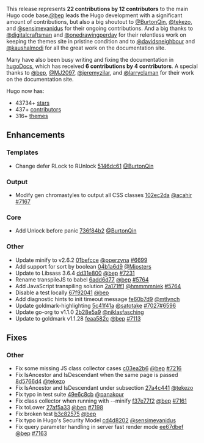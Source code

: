 This release represents **22 contributions by 12 contributors** to the main Hugo code base.[@bep](https://github.com/bep) leads the Hugo development with a significant amount of contributions, but also a big shoutout to [@BurtonQin](https://github.com/BurtonQin), [@tekezo](https://github.com/tekezo), and [@sensimevanidus](https://github.com/sensimevanidus) for their ongoing contributions.
And a big thanks to [@digitalcraftsman](https://github.com/digitalcraftsman) and [@onedrawingperday](https://github.com/onedrawingperday) for their relentless work on keeping the themes site in pristine condition and to [@davidsneighbour](https://github.com/davidsneighbour) and [@kaushalmodi](https://github.com/kaushalmodi) for all the great work on the documentation site.

Many have also been busy writing and fixing the documentation in [hugoDocs](https://github.com/gohugoio/hugoDocs), 
which has received **6 contributions by 4 contributors**. A special thanks to [@bep](https://github.com/bep), [@MJ2097](https://github.com/MJ2097), [@jeremyzilar](https://github.com/jeremyzilar), and [@larryclaman](https://github.com/larryclaman) for their work on the documentation site.


Hugo now has:

* 43734+ [stars](https://github.com/gohugoio/hugo/stargazers)
* 437+ [contributors](https://github.com/gohugoio/hugo/graphs/contributors)
* 316+ [themes](http://themes.gohugo.io/)

## Enhancements

### Templates

* Change defer RLock to RUnlock [5146dc61](https://github.com/gohugoio/hugo/commit/5146dc614fc45df698ebf890af06421dea988c96) [@BurtonQin](https://github.com/BurtonQin) 

### Output

* Modify gen chromastyles to output all CSS classes [102ec2da](https://github.com/gohugoio/hugo/commit/102ec2da7adcc4afb7050b17989f0486f8379679) [@acahir](https://github.com/acahir) [#7167](https://github.com/gohugoio/hugo/issues/7167)

### Core

* Add Unlock before panic [736f84b2](https://github.com/gohugoio/hugo/commit/736f84b2d539857f7fdd0e42353af80b4dccfe8d) [@BurtonQin](https://github.com/BurtonQin) 

### Other

* Update minify to v2.6.2 [01befcce](https://github.com/gohugoio/hugo/commit/01befcce35ec992d195ce1b9a6a1eeda693cb5a8) [@pperzyna](https://github.com/pperzyna) [#6699](https://github.com/gohugoio/hugo/issues/6699)
* Add support for sort by boolean [04b1a6d9](https://github.com/gohugoio/hugo/commit/04b1a6d997e72d9abada28db22650d38ccbcbb39) [@Mipsters](https://github.com/Mipsters) 
* Update to Libsass 3.6.4 [dd31e800](https://github.com/gohugoio/hugo/commit/dd31e800075eebd78f921df8b4865c238006e7a7) [@bep](https://github.com/bep) [#7231](https://github.com/gohugoio/hugo/issues/7231)
* Rename transpileJS to babel [6add6d77](https://github.com/gohugoio/hugo/commit/6add6d77b48cf0aab8b39d7a2bddedb1aa2a52b8) [@bep](https://github.com/bep) [#5764](https://github.com/gohugoio/hugo/issues/5764)
* Add JavaScript transpiling solution [2a171ff1](https://github.com/gohugoio/hugo/commit/2a171ff1c5d9b1603fe78c67d2d894bb2efccc8b) [@hmmmmniek](https://github.com/hmmmmniek) [#5764](https://github.com/gohugoio/hugo/issues/5764)
* Disable a test locally [67f92041](https://github.com/gohugoio/hugo/commit/67f920419a53c7ff11e01c4286dca23e92110a12) [@bep](https://github.com/bep) 
* Add diagnostic hints to init timeout message [fe60b7d9](https://github.com/gohugoio/hugo/commit/fe60b7d9e4c12dbc428f992c05969bc14c7fe7a2) [@mtlynch](https://github.com/mtlynch) 
* Update goldmark-highlighting [5c41f41a](https://github.com/gohugoio/hugo/commit/5c41f41ad4b14e48aea64687a7600f5ad231e879) [@satotake](https://github.com/satotake) [#7027](https://github.com/gohugoio/hugo/issues/7027)[#6596](https://github.com/gohugoio/hugo/issues/6596)
* Update go-org to v1.1.0 [2b28e5a9](https://github.com/gohugoio/hugo/commit/2b28e5a9cb79af2a8d70c80036f52bcf5399b9df) [@niklasfasching](https://github.com/niklasfasching) 
* Update to goldmark v1.1.28 [feaa582c](https://github.com/gohugoio/hugo/commit/feaa582cbe950e82969da5e99e3fb9a3947025df) [@bep](https://github.com/bep) [#7113](https://github.com/gohugoio/hugo/issues/7113)

## Fixes

### Other

* Fix some missing JS class collector cases [c03ea2b6](https://github.com/gohugoio/hugo/commit/c03ea2b66010d2996d652903cb8fa41e983e787f) [@bep](https://github.com/bep) [#7216](https://github.com/gohugoio/hugo/issues/7216)
* Fix IsAncestor and IsDescendant when the same page is passed [8d5766d4](https://github.com/gohugoio/hugo/commit/8d5766d417d6564a1aa1cbe8f9a29ab9bba22371) [@tekezo](https://github.com/tekezo) 
* Fix IsAncestor and IsDescendant under subsection [27a4c441](https://github.com/gohugoio/hugo/commit/27a4c4410cd9592249925fb14b32605fb961c597) [@tekezo](https://github.com/tekezo) 
* Fix typo in test suite [49e6c8cb](https://github.com/gohugoio/hugo/commit/49e6c8cb4ed83e20f1e0ac164e91c38854177b99) [@panakour](https://github.com/panakour) 
* Fix class collector when running with --minify [f37e77f2](https://github.com/gohugoio/hugo/commit/f37e77f2d338cf876cfa637a662acd76f0f2009b) [@bep](https://github.com/bep) [#7161](https://github.com/gohugoio/hugo/issues/7161)
* Fix toLower [27af5a33](https://github.com/gohugoio/hugo/commit/27af5a339a4d3c5712b5ed946a636a8c21916039) [@bep](https://github.com/bep) [#7198](https://github.com/gohugoio/hugo/issues/7198)
* Fix broken test [b3c82575](https://github.com/gohugoio/hugo/commit/b3c825756f3251f8b26e53262f9d6f484aecf750) [@bep](https://github.com/bep) 
* Fix typo in Hugo's Security Model [cd4d8202](https://github.com/gohugoio/hugo/commit/cd4d8202016bd3eb5ed9144c8945edaba73c8cf4) [@sensimevanidus](https://github.com/sensimevanidus) 
* Fix query parameter handling in server fast render mode [ee67dbef](https://github.com/gohugoio/hugo/commit/ee67dbeff5bae6941facaaa39cb995a1ee6def03) [@bep](https://github.com/bep) [#7163](https://github.com/gohugoio/hugo/issues/7163)





